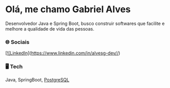 
# Olá, me chamo Gabriel Alves

Desenvolvedor Java e Spring Boot, busco construir softwares que facilite e melhore a qualidade de vida das pessoas. 

### 🌐 Sociais
[[![LinkedIn]](https://img.shields.io/badge/LinkedIn-0077B5?style=for-the-badge&logo=linkedin&logoColor=white)(https://www.linkedin.com/in/alvesg-dev//)



### 🖥️ Tech
Java, SpringBoot, [PostgreSQL](https://img.shields.io/badge/PostgreSQL-316192?style=for-the-badge&logo=postgresql&logoColor=white)

